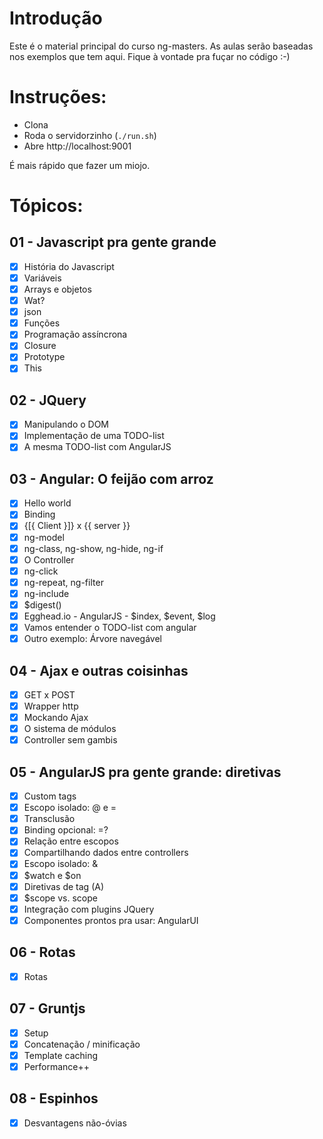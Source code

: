 # Introdução

Este é o material principal do curso ng-masters.
As aulas serão baseadas nos exemplos que tem aqui. 
Fique à vontade pra fuçar no código :-)


# Instruções:

* Clona
* Roda o servidorzinho (`./run.sh`)
* Abre http://localhost:9001

É mais rápido que fazer um miojo.

# Tópicos:

## 01 - Javascript pra gente grande

- [x] História do Javascript
- [x] Variáveis
- [x] Arrays e objetos
- [x] Wat?
- [x] json
- [x] Funções
- [x] Programação assíncrona
- [x] Closure
- [x] Prototype
- [x] This

## 02 - JQuery

- [x] Manipulando o DOM
- [x] Implementação de uma TODO-list
- [x] A mesma TODO-list com AngularJS

## 03 - Angular: O feijão com arroz

- [x] Hello world
- [x] Binding
- [x] {[{ Client }]} x {{ server }}
- [x] ng-model
- [x] ng-class, ng-show, ng-hide, ng-if
- [x] O Controller
- [x] ng-click
- [x] ng-repeat, ng-filter
- [x] ng-include
- [x] $digest()
- [x] Egghead.io - AngularJS - $index, $event, $log
- [x] Vamos entender o TODO-list com angular
- [x] Outro exemplo: Árvore navegável

## 04 - Ajax e outras coisinhas

- [x] GET x POST
- [x] Wrapper http
- [x] Mockando Ajax
- [x] O sistema de módulos
- [x] Controller sem gambis

## 05 - AngularJS pra gente grande: diretivas

- [x] Custom tags
- [x] Escopo isolado: @ e =
- [x] Transclusão
- [x] Binding opcional: =?
- [x] Relação entre escopos
- [x] Compartilhando dados entre controllers
- [x] Escopo isolado: &
- [x] $watch e $on
- [x] Diretivas de tag (A)
- [x] $scope vs. scope
- [x] Integração com plugins JQuery
- [x] Componentes prontos pra usar: AngularUI

## 06 - Rotas
* [x] Rotas

## 07 - Gruntjs
* [x] Setup
* [x] Concatenação / minificação
* [x] Template caching
* [x] Performance++

## 08 - Espinhos
* [x] Desvantagens não-óvias
